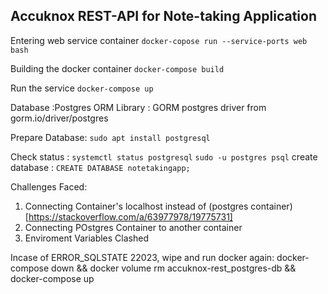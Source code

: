 ## Accuknox REST-API for Note-taking Application


Entering web service container 
`docker-copose run --service-ports web bash`


Building the docker container
`docker-compose build`

Run the service
`docker-compose up`


Database :Postgres
ORM Library : GORM postgres driver from gorm.io/driver/postgres


Prepare Database:
`sudo apt install postgresql`

Check status : `systemctl status postgresql`
`sudo -u postgres psql`
create database : `CREATE DATABASE notetakingapp;`



Challenges Faced:
1) Connecting Container's localhost instead of (postgres container)[https://stackoverflow.com/a/63977978/19775731]
2) Connecting POstgres Container to another container 
3) Enviroment Variables Clashed



Incase of ERROR_SQLSTATE 22023, wipe and run docker again: 
docker-compose down && docker volume rm accuknox-rest_postgres-db && docker-compose up
